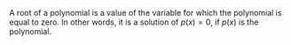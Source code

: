 A root of a polynomial is a value of the variable for which the
polynomial is equal to zero. In other words, it is a solution of
$p(x)=0$, if $p(x)$ is the polynomial.
